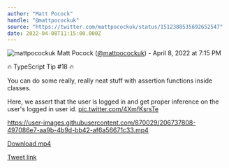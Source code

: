 ```yaml
---
author: "Matt Pocock"
handle: "@mattpocockuk"
source: "https://twitter.com/mattpocockuk/status/1512388535692652547"
date: 2022-04-08T11:15:00.000Z
---
```


![mattpocockuk](https://pbs.twimg.com/profile_images/1597707219176497153/MTGb1VXu_normal.png)
Matt Pocock ([@mattpocockuk](https://twitter.com/mattpocockuk)) - April 8, 2022 at 7:15 PM

🔥 TypeScript Tip #18 🔥

You can do some really, really neat stuff with assertion functions inside classes.

Here, we assert that the user is logged in and get proper inference on the user's logged in user id. [pic.twitter.com/4XmfKsrsTe](https://twitter.com/mpocock1/status/1512388535692652547/video/1)



https://user-images.githubusercontent.com/870029/206737808-497086e7-aa9b-4b9d-bb42-af6a56671c33.mp4



[Download mp4](mattpocockuk%20-%201512388535692652547.mp4)

[Tweet link](https://twitter.com/mattpocockuk/status/1512388535692652547)

